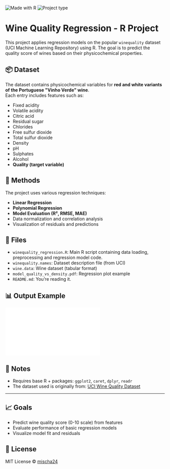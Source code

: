 ![Made with R](https://img.shields.io/badge/made%20with-R-blue)
![Project type](https://img.shields.io/badge/type-regression-critical)


# Wine Quality Regression - R Project

This project applies regression models on the popular `winequality` dataset (UCI Machine Learning Repository) using R. The goal is to predict the quality score of wines based on their physicochemical properties.

## 📦 Dataset

The dataset contains physicochemical variables for **red and white variants of the Portuguese "Vinho Verde" wine**.  
Each entry includes features such as:

- Fixed acidity
- Volatile acidity
- Citric acid
- Residual sugar
- Chlorides
- Free sulfur dioxide
- Total sulfur dioxide
- Density
- pH
- Sulphates
- Alcohol
- **Quality (target variable)**

## 🧪 Methods

The project uses various regression techniques:

- **Linear Regression**
- **Polynomial Regression**
- **Model Evaluation (R², RMSE, MAE)**
- Data normalization and correlation analysis
- Visualization of residuals and predictions

## 📁 Files

- `winequality_regression.R`: Main R script containing data loading, preprocessing and regression model code.
- `winequality.names`: Dataset description file (from UCI)
- `wine.data`: Wine dataset (tabular format)
- `model_quality_vs_density.pdf`: Regression plot example
- `README.md`: You’re reading it.

## 📊 Output Example

![Example Plot](./model_quality_vs_density.pdf)

## 📌 Notes

- Requires base R + packages: `ggplot2`, `caret`, `dplyr`, `readr`
- The dataset used is originally from: [UCI Wine Quality Dataset](https://archive.ics.uci.edu/ml/datasets/wine+quality)

---

## 📈 Goals

- Predict wine quality score (0-10 scale) from features
- Evaluate performance of basic regression models
- Visualize model fit and residuals

## 📃 License

MIT License © [mischa24](https://github.com/mischa24)

